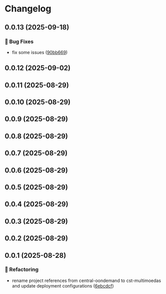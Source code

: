# Changelog

## 0.0.13 (2025-09-18)

### 🐛 Bug Fixes

* fix some issues ([90bb669](https://github.com/oondemand/cst-multimoedas-backend/commit/90bb6690dc245c080201ccc4b99f3eac0a2d1d00))

## 0.0.12 (2025-09-02)

## 0.0.11 (2025-08-29)

## 0.0.10 (2025-08-29)

## 0.0.9 (2025-08-29)

## 0.0.8 (2025-08-29)

## 0.0.7 (2025-08-29)

## 0.0.6 (2025-08-29)

## 0.0.5 (2025-08-29)

## 0.0.4 (2025-08-29)

## 0.0.3 (2025-08-29)

## 0.0.2 (2025-08-29)

## 0.0.1 (2025-08-28)

### 🔨 Refactoring

* rename project references from central-oondemand to cst-multimoedas and update deployment configurations ([6ebcdcf](https://github.com/oondemand/cst-multimoedas-backend/commit/6ebcdcfed9f9a7ae80caa3fc7ceece25fa146442))
